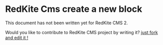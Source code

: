 # RedKite Cms create a new block
This document has not been written yet for RedKite CMS 2. 

Would you like to contribute to RedKite CMS project by writing it? [just fork and edit it !](https://github.com/redkite-labs/RedKiteCms/edit/master/docs/book/create-a-new-block.md)